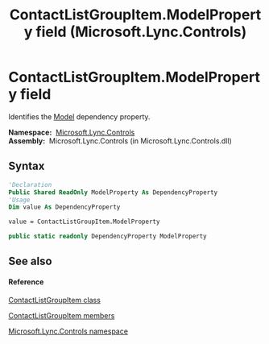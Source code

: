 ﻿---
title: ContactListGroupItem.ModelProperty field (Microsoft.Lync.Controls)
TOCTitle: ModelProperty field
ms:assetid: F:Microsoft.Lync.Controls.ContactListGroupItem.ModelProperty_DI_3_UC_OCS14MrefLyncWPF
ms:mtpsurl: https://msdn.microsoft.com/en-us/library/microsoft.lync.controls.contactlistgroupitem.modelproperty_di_3_uc_ocs14mreflyncwpf(v=office.15)
ms:contentKeyID: 48599337
ms.date: 07/28/2014
mtps_version: v=office.15
f1_keywords:
- Microsoft.Lync.Controls.ContactListGroupItem.ModelProperty
dev_langs:
- CSharp
- JScript
- VB
- other
---

# ContactListGroupItem.ModelProperty field

Identifies the [Model](contactlistgroupitem-model-property-microsoft-lync-controls_1.md) dependency property.

**Namespace:**  [Microsoft.Lync.Controls](microsoft-lync-controls-namespace_1.md)  
**Assembly:**  Microsoft.Lync.Controls (in Microsoft.Lync.Controls.dll)

## Syntax

``` vb
'Declaration
Public Shared ReadOnly ModelProperty As DependencyProperty
'Usage
Dim value As DependencyProperty

value = ContactListGroupItem.ModelProperty
```

``` csharp
public static readonly DependencyProperty ModelProperty
```

## See also

#### Reference

[ContactListGroupItem class](contactlistgroupitem-class-microsoft-lync-controls_1.md)

[ContactListGroupItem members](contactlistgroupitem-members-microsoft-lync-controls_1.md)

[Microsoft.Lync.Controls namespace](microsoft-lync-controls-namespace_1.md)

